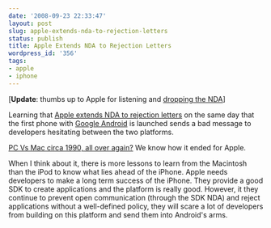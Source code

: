 ```yaml
---
date: '2008-09-23 22:33:47'
layout: post
slug: apple-extends-nda-to-rejection-letters
status: publish
title: Apple Extends NDA to Rejection Letters
wordpress_id: '356'
tags:
- apple
- iphone
---
```


[__Update__: thumbs up to Apple for listening and [dropping the NDA][nda-drop]]

Learning that [Apple extends NDA to rejection letters][nda] on the same day that the first phone with  [Google Android][android] is launched sends a bad message to developers hesitating between the two platforms. 

[PC Vs Mac circa 1990, all over again?][danlyons] We know how it ended for Apple.

When I think about it, there is more lessons to learn from the Macintosh than the iPod to know what lies ahead of the iPhone.
Apple needs developers to make a long term success of the iPhone. They provide a good SDK to create applications and the platform is really good. However, it they continue to prevent open communication (through the SDK NDA) and reject applications without a well-defined policy, they will scare a lot of developers from building on this platform and send them into Android's arms.

[nda]: http://www.macrumors.com/2008/09/23/apple-extends-non-disclosure-to-app-store-rejection-letters/
[android]: http://code.google.com/android/
[danlyons]: http://realdanlyons.com/blog/2008/09/23/thoughts-on-g1-and-apple/
[nda-drop]: http://developer.apple.com/iphone/program/
